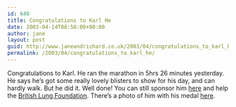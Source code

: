 ```yaml
---
id: 640
title: Congratulations to Karl He
date: 2003-04-14T08:58:00+00:00
author: jane
layout: post
guid: http://www.janeandrichard.co.uk/2003/04/congratulations_to_karl_he
permalink: /2003/04/congratulations_to_karl_he/
---
```

Congratulations to Karl. He ran the marathon in 5hrs 26 minutes yesterday. He says he&#8217;s got some really lovely blisters to show for his day, and can hardly walk. But he did it. Well done! You can still sponsor him [here](http://www.justgiving.com/karlhoods/) and help the [British Lung Foundation](http://www.lunguk.org/). There&#8217;s a photo of him with his medal [here](http://www.actionphoto.net/gallery/gallery_lrg.asp?pg=1&race=16&rcnam=Flora+London+Marathon&rcn=41405).